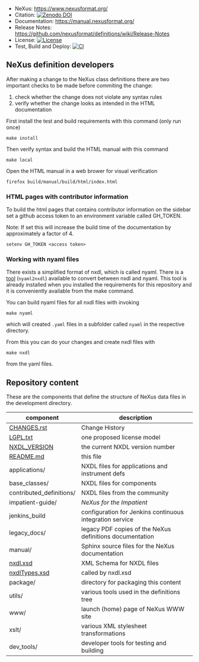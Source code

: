 * NeXus: https://www.nexusformat.org/
* Citation: [![Zenodo DOI](https://zenodo.org/badge/DOI/10.5281/zenodo.1472392.svg)](https://doi.org/10.5281/zenodo.1472392)
* Documentation: https://manual.nexusformat.org/
* Release Notes: https://github.com/nexusformat/definitions/wiki/Release-Notes
* License: [![License](https://img.shields.io/badge/License-LGPL_v3-blue.svg)](https://www.gnu.org/licenses/lgpl-3.0)
* Test, Build and Deploy: [![CI](https://github.com/nexusformat/definitions/actions/workflows/ci.yaml/badge.svg)](https://github.com/nexusformat/definitions/actions/workflows/ci.yaml)

## NeXus definition developers

After making a change to the NeXus class definitions there are two important checks
to be made before commiting the change:

 1. check whether the change does not violate any syntax rules
 2. verify whether the change looks as intended in the HTML documentation

First install the test and build requirements with this command (only run once)

    make install

Then verify syntax and build the HTML manual with this command

    make local

Open the HTML manual in a web brower for visual verification

    firefox build/manual/build/html/index.html

### HTML pages with contributor information

To build the html pages that contains contributor information on the sidebar set a github access token to an environment variable called GH_TOKEN.

Note: If set this will increase the build time of the documentation by approximately a factor of 4.

    setenv GH_TOKEN <access token>

### Working with nyaml files

There exists a simplified format of nxdl, which is called nyaml.
There is a [tool](https://github.com/FAIRmat-NFDI/nyaml) (`nyaml2nxdl`) available to convert between nxdl and nyaml.
This tool is already installed when you installed the requirements for this repository and it is conveniently available from the make command.

You can build nyaml files for all nxdl files with invoking

    make nyaml

which will created `.yaml` files in a subfolder called `nyaml` in the respective directory.

From this you can do your changes and create nxdl files with

    make nxdl

from the yaml files.

## Repository content

These are the components that define the structure of NeXus data files 
in the development directory.

component                      | description
-------------------------------|------------------------
[CHANGES.rst](CHANGES.rst)     | Change History
[LGPL.txt](LGPL.txt)           | one proposed license model
[NXDL_VERSION](NXDL_VERSION)   | the current NXDL version number
[README.md](README.md)         | this file
applications/                  | NXDL files for applications and instrument defs
base_classes/                  | NXDL files for components
contributed_definitions/       | NXDL files from the community
impatient-guide/               | *NeXus for the Impatient*
jenkins_build                  | configuration for Jenkins continuous integration service
legacy_docs/                   | legacy PDF copies of the NeXus definitions documentation
manual/                        | Sphinx source files for the NeXus documentation
[nxdl.xsd](nxdl.xsd)           | XML Schema for NXDL files
[nxdlTypes.xsd](nxdlTypes.xsd) | called by nxdl.xsd
package/                       | directory for packaging this content
utils/                         | various tools used in the definitions tree
www/                           | launch (home) page of NeXus WWW site
xslt/                          | various XML stylesheet transformations
dev_tools/                     | developer tools for testing and building